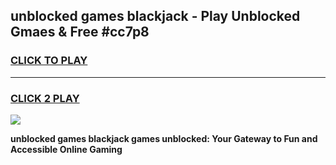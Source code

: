 
## unblocked games blackjack - Play Unblocked Gmaes & Free #cc7p8
<h3>
<a href="https://news.freeplayer.one?title=unblocked_games_blackjack&ref=24F">CLICK TO PLAY</a></h3>
<hr>

<h3>
<a href="https://news.freeplayer.one?title=unblocked_games_blackjack&ref=24F">CLICK 2 PLAY</a>
  
</h3>

<a href="https://news.freeplayer.one?title=unblocked_games_blackjack&ref=24F/"><img src="https://clearcache.store/games.png"></a>


**unblocked games blackjack games unblocked: Your Gateway to Fun and Accessible Online Gaming**

